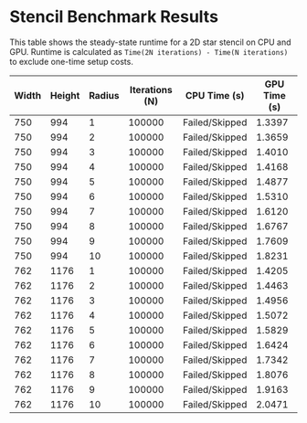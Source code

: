 # Stencil Benchmark Results

This table shows the steady-state runtime for a 2D star stencil on CPU and GPU.
Runtime is calculated as `Time(2N iterations) - Time(N iterations)` to exclude one-time setup costs.

| Width | Height | Radius | Iterations (N) | CPU Time (s) | GPU Time (s) |
|---|---|---|---|---|---|
| 750 | 994 | 1 | 100000 | Failed/Skipped | 1.3397 |
| 750 | 994 | 2 | 100000 | Failed/Skipped | 1.3659 |
| 750 | 994 | 3 | 100000 | Failed/Skipped | 1.4010 |
| 750 | 994 | 4 | 100000 | Failed/Skipped | 1.4168 |
| 750 | 994 | 5 | 100000 | Failed/Skipped | 1.4877 |
| 750 | 994 | 6 | 100000 | Failed/Skipped | 1.5310 |
| 750 | 994 | 7 | 100000 | Failed/Skipped | 1.6120 |
| 750 | 994 | 8 | 100000 | Failed/Skipped | 1.6767 |
| 750 | 994 | 9 | 100000 | Failed/Skipped | 1.7609 |
| 750 | 994 | 10 | 100000 | Failed/Skipped | 1.8231 |
| 762 | 1176 | 1 | 100000 | Failed/Skipped | 1.4205 |
| 762 | 1176 | 2 | 100000 | Failed/Skipped | 1.4463 |
| 762 | 1176 | 3 | 100000 | Failed/Skipped | 1.4956 |
| 762 | 1176 | 4 | 100000 | Failed/Skipped | 1.5072 |
| 762 | 1176 | 5 | 100000 | Failed/Skipped | 1.5829 |
| 762 | 1176 | 6 | 100000 | Failed/Skipped | 1.6424 |
| 762 | 1176 | 7 | 100000 | Failed/Skipped | 1.7342 |
| 762 | 1176 | 8 | 100000 | Failed/Skipped | 1.8076 |
| 762 | 1176 | 9 | 100000 | Failed/Skipped | 1.9163 |
| 762 | 1176 | 10 | 100000 | Failed/Skipped | 2.0471 |
